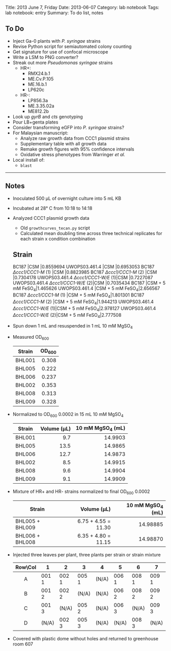 Title: 2013 June 7, Friday
Date: 2013-06-07
Category: lab notebook
Tags: lab notebook: entry
Summary: To do list, notes

## To Do ##

- Inject Ga-0 plants with _P. syringae_ strains
- Revise Python script for semiautomated colony counting
- Get signature for use of confocal microscope
- Write a LSM to PNG converter?
- Streak out more _Pseudomonas syringae_ strains
    - HR+:
        - RMX24.b.1
        - ME.Cv.P.105
        - ME.16.b.1
        - LP620c
    - HR-:
        - LP856.3a
        - ME.3.35.02a
        - ME812.2b
- Look up _gyrB_ and _cts_ genotyping
- Pour LB+genta plates
- Consider transforming eGFP into _P. syringae_ strains?
- For Malaysian manuscript:
    - Analyze raw growth data from CCC1 plasmid strains
    - Supplementary table with all growth data
    - Remake growth figures with 95% confidence intervals
    - Oxidative stress phenotypes from Warringer _et al._ 
- Local install of:
    - `blast`

***

## Notes ##

- Inoculated 500 &micro;L of overnight culture into 5 mL KB
- Incubated at 28&deg; C from 10:18 to 14:18
- Analyzed CCC1 plasmid growth data
    - Old `growthcurves_tecan.py` script
    - Calculated mean doubling time across three technical replicates for each
      strain x condition combination

    Strain
    --
    BC187                                   |CSM                        |0.8559694 
    UWOPS03.461.4                           |CSM                        |0.6953053
    BC187 _&Delta;ccc1/CCC1-M_ (1)          |CSM                        |0.8823985
    BC187 _&Delta;ccc1/CCC1-M_ (2)          |CSM                        |0.7304178
    UWOPS03.461.4 _&Delta;ccc1/CCC1-W/E_ (1)|CSM                        |0.7227087
    UWOPS03.461.4 _&Delta;ccc1/CCC1-W/E_ (2)|CSM                        |0.7035434
    BC187                                   |CSM + 5 mM FeSO<sub>4</sub>|1.465626
    UWOPS03.461.4                           |CSM + 5 mM FeSO<sub>4</sub>|2.656567
    BC187 _&Delta;ccc1/CCC1-M_ (1)          |CSM + 5 mM FeSO<sub>4</sub>|1.801301
    BC187 _&Delta;ccc1/CCC1-M_ (2)          |CSM + 5 mM FeSO<sub>4</sub>|1.944213
    UWOPS03.461.4 _&Delta;ccc1/CCC1-W/E_ (1)|CSM + 5 mM FeSO<sub>4</sub>|2.978127
    UWOPS03.461.4 _&Delta;ccc1/CCC1-W/E_ (2)|CSM + 5 mM FeSO<sub>4</sub>|2.777508

- Spun down 1 mL and resuspended in 1 mL 10 mM MgSO<sub>4</sub>
- Measured OD<sub>600</sub>

    Strain |OD<sub>600</sub>
    -------|----------------:
    BHL001 |            0.308
    BHL005 |            0.222
    BHL006 |            0.237
    BHL002 |            0.353
    BHL008 |            0.313
    BHL009 |            0.328

- Normalized to OD<sub>600</sub> 0.0002 in 15 mL 10 mM MgSO<sub>4</sub>

    Strain |Volume (&micro;L) |10 mM MgSO<sub>4</sub> (mL)
    -------|-----------------:|---------------------------:
    BHL001 |               9.7|                     14.9903
    BHL005 |              13.5|                     14.9865
    BHL006 |              12.7|                     14.9873
    BHL002 |               8.5|                     14.9915
    BHL008 |               9.6|                     14.9904
    BHL009 |               9.1|                     14.9909           

- Mixture of HR+ and HR- strains normalized to final OD<sub>600</sub> 0.0002

    Strain          |Volume (&micro;L)  |10 mM MgSO<sub>4</sub> (mL) 
    ----------------|------------------:|---------------------------:
    BHL005 + BHL009 |6.75 + 4.55 = 11.30|                    14.98885
    BHL006 + BHL008 |6.35 + 4.80 = 11.15|                    14.98870  

- Injected three leaves per plant, three plants per strain or strain mixture

    Row\Col |1    |2    |3    |4    |5    |6    |7    |8        |9        
    :------:|-----|-----|-----|-----|-----|-----|-----|---------|---------
       A    |001 1|002 1|005 1|(N/A)|006 1|008 1|009 1|(N/A)    |006+008 1
       B    |001 2|002 2|(N/A)|(N/A)|006 2|008 2|009 2|005+009 1|006+008 2
       C    |001 3|(N/A)|005 2|(N/A)|006 3|(N/A)|009 3|005+009 2|006+008 3
       D    |(N/A)|002 3|005 3|(N/A)|(N/A)|008 3|(N/A)|005+009 3|(N/A)    

- Covered with plastic dome without holes and returned to greenhouse room 607
